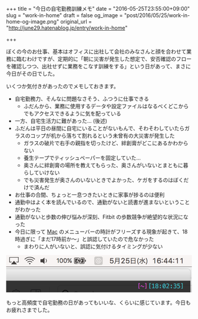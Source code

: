 +++
title = "今日の自宅勤務訓練メモ"
date = "2016-05-25T23:55:00+09:00"
slug = "work-in-home"
draft = false
og_image = "post/2016/05/25/work-in-home-og-image.png"
original_url = "http://june29.hatenablog.jp/entry/work-in-home"

+++

<p>ぼくの今のお仕事、基本はオフィスに出社して会社のみなさんと顔を合わせて業務に臨むわけですが、定期的に「朝に災害が発生した想定で、安否確認のフローを確認しつつ、出社せずに業務をこなす訓練をする」という日があって、まさに今日がその日でした。</p>

<p>いくつか気付きがあったのでメモしておきます。</p>

<ul>
<li>自宅勤務力、そんなに問題なさそう、ふつうに仕事できる

<ul>
<li>ふだんから、業務に使用するデータや設定ファイルはなるべくどこからでもアクセスできるように気を配っている</li>
</ul>
</li>
<li>一方、自宅生活力に難があった… (後述)</li>
<li>ふだんは平日の昼間に自宅にいることがないもんで、そわそわしていたらガラスのコップが机から落ちて割れるという未曾有の大災害が発生した

<ul>
<li>ガラスの破片で右手の親指を切ったけど、絆創膏がどこにあるかわからない</li>
<li>養生テープでティッシュペーパーを固定していた…</li>
<li>奥さんに絆創膏の場所を教えてもらった、奥さんがいないとまともに暮らしていけない</li>
<li>でも災害発生が奥さんのいないときでよかった、ケガをするのはぼくだけで済んだ</li>
</ul>
</li>
<li>お仕事の合間、ちょっと一息つきたいときに家事が捗るのは便利</li>
<li>通勤中はよく本を読んでいるので、通勤がないと読書が進まないということがわかった</li>
<li>通勤がないと歩数の伸び悩みが深刻、Fitbit の歩数競争が絶望的な状況になった</li>
<li>今日に限って <a class="keyword" href="http://d.hatena.ne.jp/keyword/Mac">Mac</a> のメニューバーの時計がフリーズする現象が起きて、18時過ぎに「まだ17時前か〜」と誤認していたので危なかった

<ul>
<li>まわりに人がいないと、誤認に気付けるタイミングが少ない</li>
</ul>
</li>
</ul>


<p><span itemscope itemtype="http://schema.org/Photograph"><img src="/post/2016/05/25/work-in-home-20160526001453.png" alt="f:id:june29:20160526001453p:plain" title="f:id:june29:20160526001453p:plain" class="hatena-fotolife" itemprop="image"></span></p>

<p>もっと高頻度で自宅勤務の日があってもいいな、くらいに感じています。今日もお疲れさまでした。</p>